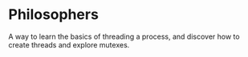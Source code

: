 # Philosophers
 A way to learn the basics of threading a process, and discover how to create threads and explore mutexes.
